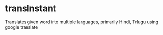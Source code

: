 # transInstant
Translates given word into multiple languages, primarily Hindi, Telugu using google translate
